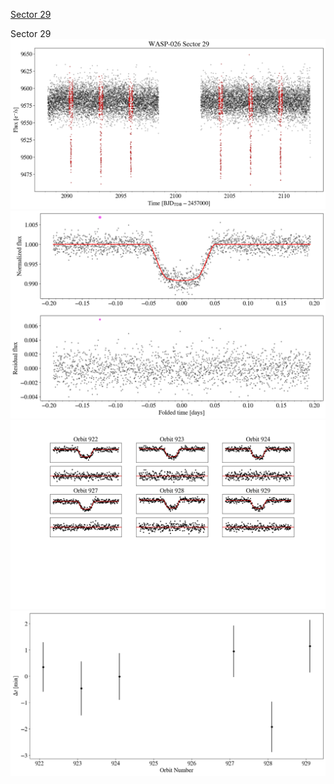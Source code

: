 [Sector 29](#sector29)

<a name = "sector29"></a>
Sector 29
![alt text](/tt/WASP-026_Sector_29/WASP-026_Sector_29_a_TimeSeries.png)
![alt text](/tt/WASP-026_Sector_29/WASP-026_Sector_29_b_FoldedLightCurve.png)
![alt text](/tt/WASP-026_Sector_29/WASP-026_Sector_29_b_IndividualTransitsWithFit.png)
![alt text](/tt/WASP-026_Sector_29/WASP-026_Sector_29_c_TimingResiduals.png)


